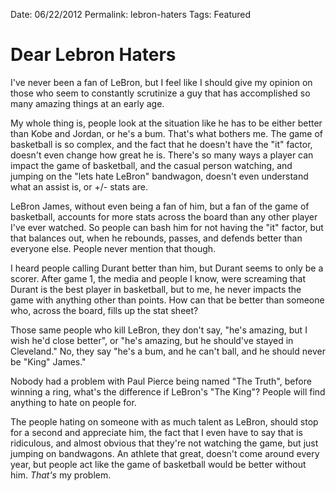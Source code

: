 Date: 06/22/2012
Permalink: lebron-haters
Tags: Featured

# Dear Lebron Haters

I've never been a fan of LeBron, but I feel like I should give my opinion on those who seem to constantly scrutinize a guy that has accomplished so many amazing things at an early age. 

My whole thing is, people look at the situation like he has to be either better than Kobe and Jordan, or he's a bum. That's what bothers me. The game of basketball is so complex, and the fact that he doesn't have the "it" factor, doesn't even change how great he is. There's so many ways a player can impact the game of basketball, and the casual person watching, and jumping on the "lets hate LeBron" bandwagon, doesn't even understand what an assist is, or +/- stats are.

LeBron James, without even being a fan of him, but a fan of the game of basketball, accounts for more stats across the board than any other player I've ever watched. So people can bash him for not having the "it" factor, but that balances out, when he rebounds, passes, and defends better than everyone else. People never mention that though.

I heard people calling Durant better than him, but Durant seems to only be a scorer. After game 1, the media and people I know, were screaming that Durant is the best player in basketball, but to me, he never impacts the game with anything other than points. How can that be better than someone who, across the board, fills up the stat sheet?

Those same people who kill LeBron, they don't say, "he's amazing, but I wish he'd close better", or "he's amazing, but he should've stayed in Cleveland." No, they say "he's a bum, and he can't ball, and he should never be "King" James." 

Nobody had a problem with Paul Pierce being named "The Truth", before winning a ring, what's the difference if LeBron's "The King"? People will find anything to hate on people for.

The people hating on someone with as much talent as LeBron, should stop for a second and appreciate him, the fact that I even have to say that is ridiculous, and almost obvious that they're not watching the game, but just jumping on bandwagons. An athlete that great, doesn't come around every year, but people act like the game of basketball would be better without him. *That's* my problem.